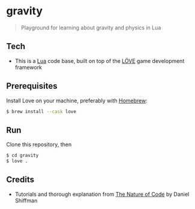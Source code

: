 # gravity

> Playground for learning about gravity and physics in Lua

## Tech

- This is a [Lua](https://lua.org/) code base, built on top of the [LÖVE](https://love2d.org/) game development framework

## Prerequisites

Install Love on your machine, preferably with [Homebrew](https://formulae.brew.sh/cask/love):

```bash
$ brew install --cask love
```

## Run

Clone this repository, then

```bash
$ cd gravity
$ love .
```

## Credits

- Tutorials and thorough explanation from [The Nature of Code](https://natureofcode.com/forces/) by Daniel Shiffman
